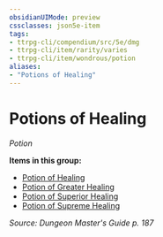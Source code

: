 ```yaml
---
obsidianUIMode: preview
cssclasses: json5e-item
tags:
- ttrpg-cli/compendium/src/5e/dmg
- ttrpg-cli/item/rarity/varies
- ttrpg-cli/item/wondrous/potion
aliases: 
- "Potions of Healing"
---
```

# Potions of Healing
*Potion*  



**Items in this group:**

- [Potion of Healing](3-Mechanics/CLI/items/potion-of-healing.md)
- [Potion of Greater Healing](3-Mechanics/CLI/items/potion-of-greater-healing.md)
- [Potion of Superior Healing](3-Mechanics/CLI/items/potion-of-superior-healing.md)
- [Potion of Supreme Healing](3-Mechanics/CLI/items/potion-of-supreme-healing.md)

*Source: Dungeon Master's Guide p. 187*